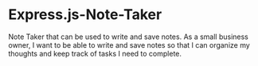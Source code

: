 # Express.js-Note-Taker
Note Taker that can be used to write and save notes.  As a small business owner, I want to be able to write and save notes so that I can organize my thoughts and keep track of tasks I need to complete.
